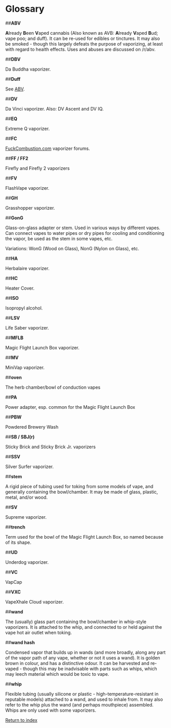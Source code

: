 # Glossary
##**ABV** 

**A**lready **B**een **V**aped cannabis (Also known as AVB: **A**lready **V**aped **B**ud; vape poo; and duff).  It can be re-used for edibles or tinctures.  It may also be smoked - though this largely defeats the purpose of vaporizing, at least with regard to health effects.  Uses and abuses are discussed on /r/abv.

##**DBV** 

Da Buddha vaporizer.

##**Duff** 

See [ABV](http://www.reddit.com/r/vaporents/wiki/glossary#wiki_abv).

##**DV**

Da Vinci vaporizer. Also: DV Ascent and DV IQ.

##**EQ** 

Extreme Q vaporizer.

##**FC** 

[FuckCombustion.com](http://fuckcombustion.com) vaporizer forums.

##**FF / FF2**

Firefly and Firefly 2 vaporizers

##**FV**

FlashVape vaporizer.

##**GH**

Grasshopper vaporizer.

##**GonG**

Glass-on-glass adapter or stem. Used in various ways by different vapes. Can connect vapes to water pipes or dry pipes for cooling and conditioning the vapor, be used as the stem in some vapes, etc.

Variations: WonG (Wood on Glass), NonG (Nylon on Glass), etc.

##**HA** 

Herbalaire vaporizer.

##**HC**

Heater Cover.

##**ISO**

Isopropyl alcohol.

##**LSV**

Life Saber vaporizer.

##**MFLB**

Magic Flight Launch Box vaporizer.

##**MV**

MiniVap vaporizer.

##**oven**

The herb chamber/bowl of  conduction vapes

##**PA**

Power adapter, esp. common for the Magic Flight Launch Box

##**PBW**

Powdered Brewery Wash

##**SB / SBJ(r)**

Sticky Brick and Sticky Brick Jr. vaporizers

##**SSV**

Silver Surfer vaporizer.

##**stem**

A rigid piece of tubing used for toking from some models of vape, and generally containing the bowl/chamber.  It may be made of glass, plastic, metal, and/or wood.

##**SV**

Supreme vaporizer.

##**trench**

Term used for the bowl of the Magic Flight Launch Box, so named because of its shape.

##**UD**

Underdog vaporizer.

##**VC**

VapCap

##**VXC**


VapeXhale Cloud vaporizer.

##**wand**

The (usually) glass part containing the bowl/chamber in whip-style vaporizers.  It is attached to the whip, and connected to or held against the vape hot air outlet when toking.

##**wand hash**

Condensed vapor that builds up in wands (and more broadly, along any part of the vapor path of any vape, whether or not it uses a wand).  It is golden brown in colour, and has a distinctive odour.  It can be harvested and re-vaped - though this may be inadvisable with parts such as whips, which may leech material which would be toxic to vape.

##**whip**

Flexible tubing (usually silicone or plastic - high-temperature-resistant in reputable models) attached to a wand, and used to inhale from.  It may also refer to the whip plus the wand (and perhaps mouthpiece) assembled.  Whips are only used with some vaporizers.

[Return to index](http://www.reddit.com/r/vaporents/wiki/index)
